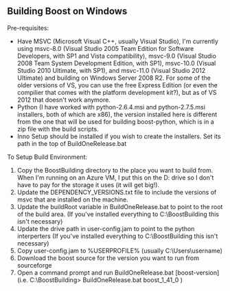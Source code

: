 Building Boost on Windows
----------

Pre-requisites:
*   Have MSVC (Microsoft Visual C++, usually Visual Studio), I'm currently using msvc-8.0 (Visual Studio 2005 Team Edition for Software Developers, with SP1 and Vista compatibility), msvc-9.0 (Visual Studio 2008 Team System Development Edition, with SP1), msvc-10.0 (Visual Studio 2010 Ultimate, with SP1), and msvc-11.0 (Visual Studio 2012 Ultimate) and building on Windows Server 2008 R2. 
    For some of the older versions of VS, you can use the free Express Edition (or even the compilier that comes with the platform development kit?), but as of VS 2012 that doesn't work anymore.
*   Python (I have worked with python-2.6.4.msi and python-2.7.5.msi installers, both of which are x86), the version installed here is different from the one that will be used for building boost-python, which is in a zip file with the build scripts.
*   Inno Setup should be installed if you wish to create the installers. Set its path in the top of BuildOneRelease.bat



To Setup Build Environment:
1.  Copy the BoostBuilding directory to the place you want to build from. When I'm running on an Azure VM, I put this on the D: drive so I don't have to pay for the storage it uses (it will get big!). 
2.  Update the DEPENDENCY\_VERSIONS.txt file to include the versions of msvc that are installed on the machine.
2.  Update the buildRoot variable in BuildOneRelease.bat to point to the root of the build area.  (If you've installed everything to C:\BoostBuilding this isn't necessary)
3.  Update the drive path in user-config.jam to point to the python interperters (If you've installed everything to C:\BoostBuilding this isn't necessary)
4.  Copy user-config.jam to %USERPROFILE% (usually C:\Users\username)
5.  Download the boost source for the version you want to run from sourceforge
6.  Open a command prompt and run BuildOneRelease.bat \[boost-version\] (i.e. C:\BoostBuilding\> BuildOneRelease.bat boost_1_41_0 )
